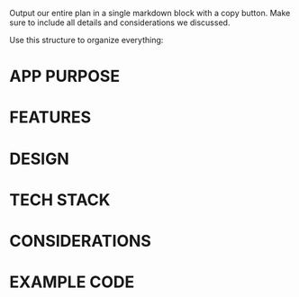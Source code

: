 
Output our entire plan in a single markdown block with a copy button. Make sure to include all details and considerations we discussed. 


Use this structure to organize everything:

# APP PURPOSE

# FEATURES

# DESIGN

# TECH STACK

# CONSIDERATIONS

# EXAMPLE CODE
